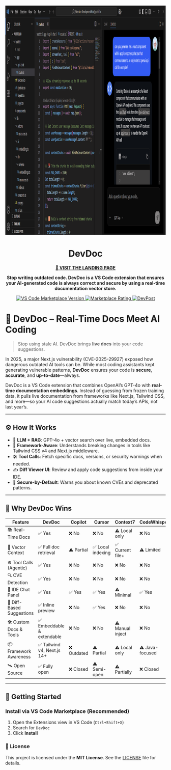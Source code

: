 <p align="center">
  <img width="1280" height="720" alt="Frame 134" src="https://github.com/AhmedJader/DevDoc/blob/main/public/devdoc.png" />
</p>

<h1 align="center">DevDoc</h1>

<p align="center">
  <a href="https://devdoc-ai.vercel.app/" target="_blank"><strong>🚀 VISIT THE LANDING PAGE</strong></a>
</p>


<p align="center">
  <strong>Stop writing outdated code. DevDoc is a VS Code extension that ensures your AI-generated code is always correct and secure by using a real-time documentation vector store.</strong>
</p>

<p align="center">
  <!-- VS Code Marketplace Version -->
  <a href="https://marketplace.visualstudio.com/items?itemName=dev-doc.dev-doc">
    <img src="https://img.shields.io/visual-studio-marketplace/v/dev-doc.dev-doc?style=for-the-badge&label=VS%20Marketplace&color=blue" alt="VS Code Marketplace Version">
  </a>

  <!-- VS Code Marketplace Stars -->
  <a href="https://marketplace.visualstudio.com/items?itemName=dev-doc.dev-doc">
    <img src="https://img.shields.io/visual-studio-marketplace/stars/dev-doc.dev-doc?style=for-the-badge&color=brightgreen" alt="Marketplace Rating">
  </a>

  <!-- GitHub Actions CI Status (customize USERNAME and REPO) -->
  <a href="https://devpost.com/software/devdoc-c4xwkv">
  <img src="https://img.shields.io/badge/DevPost-Project-0A0A23?style=for-the-badge&logo=devpost&logoColor=white" alt="DevPost">
</a>

</p>


# 🧠 DevDoc – Real-Time Docs Meet AI Coding

> Stop using stale AI. DevDoc brings **live docs** into your code suggestions.

In 2025, a major Next.js vulnerability (CVE-2025-29927) exposed how dangerous outdated AI tools can be. While most coding assistants kept generating vulnerable patterns, **DevDoc** ensures your code is **secure**, **accurate**, and **up-to-date**—always.

DevDoc is a VS Code extension that combines OpenAI’s GPT-4o with **real-time documentation embeddings**. Instead of guessing from frozen training data, it pulls live documentation from frameworks like Next.js, Tailwind CSS, and more—so your AI code suggestions actually match today’s APIs, not last year’s.

---

## ⚙️ How It Works

- 🧠 **LLM + RAG**: GPT-4o + vector search over live, embedded docs.
- 🧩 **Framework-Aware**: Understands breaking changes in tools like Tailwind CSS v4 and Next.js middleware.
- 🛠️ **Tool Calls**: Fetch specific docs, versions, or security warnings when needed.
- ✍️ **Diff Viewer UI**: Review and apply code suggestions from inside your IDE.
- 🔐 **Secure-by-Default**: Warns you about known CVEs and deprecated patterns.

---

## 🚀 Why DevDoc Wins

| Feature                        | **DevDoc**                      | Copilot       | Cursor         | Context7       | CodeWhisperer     |
|-------------------------------|----------------------------------|---------------|----------------|----------------|--------------------|
| 📚 Real-Time Docs             | ✅ Yes                          | ❌ No         | ❌ No          | ⚠️ Local only   | ❌ No               |
| 🧠 Vector Context             | ✅ Full doc retrieval           | ⚠️ Partial    | ✅ Local indexing | ✅ Current file+ | ⚠️ Limited          |
| ⚙️ Tool Calls (Agentic)       | ✅ Yes                          | ❌ No         | ❌ No          | ❌ No           | ❌ No               |
| 🔍 CVE Detection              | ✅ Yes                          | ❌ No         | ❌ No          | ❌ No           | ❌ No               |
| 💬 IDE Chat Panel             | ✅ Yes                          | ✅ Yes        | ✅ Yes         | ⚠️ Minimal      | ✅ Yes              |
| 🔄 Diff-Based Suggestions     | ✅ Inline preview               | ❌ No         | ✅ Yes         | ❌ No           | ❌ No               |
| 🛠️ Custom Docs & Tools       | ✅ Embeddable & extendable      | ❌ No         | ❌ No          | ⚠️ Manual inject | ❌ No               |
| 📦 Framework Awareness        | ✅ Tailwind v4, Next.js 14+     | ❌ Outdated   | ⚠️ Partial     | ⚠️ Local only   | ⚠️ Java-focused     |
| 🛰️ Open Source               | ✅ Fully open                   | ❌ Closed     | ⚠️ Semi-open   | ⚠️ Partially    | ❌ Closed           |


---

## 🧪 Getting Started

### Install via VS Code Marketplace (Recommended)

1. Open the Extensions view in VS Code (`Ctrl+Shift+X`)
2. Search for `DevDoc`
3. Click **Install**



### 📝 License

This project is licensed under the **MIT License**. See the [LICENSE](URL_TO_LICENSE) file for details.
